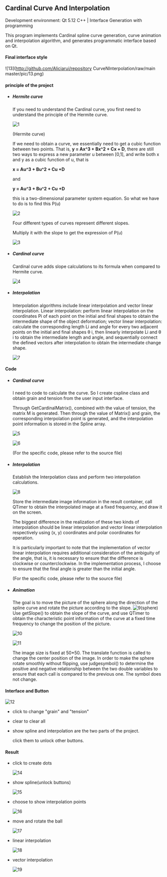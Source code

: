 ## Cardinal Curve And Interpolation

Development environment: Qt 5.12
C++ | Interface Generation with programming

This program implements Cardinal spline curve generation, curve animation and interpolation algorithm, and generates programmatic interface based on Qt.



#### Final interface style

![13](http://github.com/Aliciarui/repository CurveNInterpolation/raw/main master/pic/13.png)



#### principle of the project

- ##### Hermite curve

  If you need to understand the Cardinal curve, you first need to understand the principle of the Hermite curve.

  ![1](D:\CurveNInterpolation\pic\1.png)

  (Hermite curve)

  If we need to obtain a curve, we essentially need to get a cubic function between two points.
  That is, **y = Ax^3 + Bx^2 + Cx + D**, there are still two ways to express a new parameter u between [0,1], and write both x and y as a cubic function of u, that is 

  **x = Au^3 + Bu^2 + Cu +D** 

  and 

  **y = Au^3 + Bu^2 + Cu +D**

  this is a two-dimensional parameter system equation.
  So what we have to do is to find this P(u)

  ![2](D:\CurveNInterpolation\pic\2.png)

  Four different types of curves represent different slopes. 

  Multiply it with the slope to get the expression of P(u)

  ![3](D:\CurveNInterpolation\pic\3.png)

- ##### Cardinal curve

  Cardinal curve adds slope calculations to its formula when compared to Hermite curve.

  ![4](D:\CurveNInterpolation\pic\4.png)

- ##### Interpolation

  Interpolation algorithms include linear interpolation and vector linear interpolation. Linear interpolation: perform linear interpolation on the coordinates Pi of each point on the initial and final shapes to obtain the intermediate shape of the object deformation; vector linear interpolation: calculate the corresponding length Li and angle for every two adjacent points on the initial and final shapes θ i, then linearly interpolate Li and θ i to obtain the intermediate length and angle, and sequentially connect the defined vectors after interpolation to obtain the intermediate change shape.

  ![7](D:\CurveNInterpolation\pic\7.png)

  

#### Code

- ##### Cardinal curve

  I need to code to calculate the curve. So I create cspline class and obtain grain and tension from the user input interface.

  Through GetCardinalMatrix(), combined with the value of tension, the matrix M is generated. Then through the value of Matrix() and grain, the corresponding interpolation point is generated, and the interpolation point information is stored in the Spline array.

  ![5](D:\CurveNInterpolation\pic\5.png)

  ![6](D:\CurveNInterpolation\pic\6.png)

  (For the specific code, please refer to the source file)

- ##### Interpolation

  Establish the Interpolation class and perform two interpolation calculations.

  ![8](D:\CurveNInterpolation\pic\8.png)

  Store the intermediate image information in the result container, call QTimer to obtain the interpolated image at a fixed frequency, and draw it on the screen.

  The biggest difference in the realization of these two kinds of interpolation should be linear interpolation and vector linear interpolation respectively using (x, y) coordinates and polar coordinates for operation.

  It is particularly important to note that the implementation of vector linear interpolation requires additional consideration of the ambiguity of the angle, that is, it is necessary to ensure that the difference is clockwise or counterclockwise. In the implementation process, I choose to ensure that the final angle is greater than the initial angle. 

  (For the specific code, please refer to the source file)

- ##### Animation

  The goal is to move the picture of the sphere along the direction of the spline curve and rotate the picture according to the slope.
  ![9](D:\CurveNInterpolation\pic\9.png)(sphere)
  Use getSlope() to obtain the slope of the curve, and use QTimer to obtain the characteristic point information of the curve at a fixed time frequency to change the position of the picture.

  ![10](D:\CurveNInterpolation\pic\10.png)

  ![11](D:\CurveNInterpolation\pic\11.png)

  The image size is fixed at 50*50. The translate function is called to change the center position of the image. In order to make the sphere rotate smoothly without flipping, use judgesymbol() to determine the positive and negative relationship between the two double variables to ensure that each call is compared to the previous one. The symbol does not change.



#### Interface and Button

![12](D:\CurveNInterpolation\pic\12.png)

- click to change "grain" and "tension"

- clear to clear all

- show spline and interpolation are the two parts of the project.

  click them to unlock other buttons.



#### Result

- click to create dots

  ![14](D:\CurveNInterpolation\pic\14.png)

- show spline(unlock buttons)

  ![15](D:\CurveNInterpolation\pic\15.png)

- choose to show interpolation points

  ![16](D:\CurveNInterpolation\pic\16.png)

- move and rotate the ball

  ![17](D:\CurveNInterpolation\pic\17.png)

- linear interpolation

  ![18](D:\CurveNInterpolation\pic\18.png)

- vector interpolation

  ![19](D:\CurveNInterpolation\pic\19.png)

